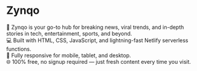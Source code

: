 # Zynqo
🚀 Zynqo is your go-to hub for breaking news, viral trends, and in-depth stories in tech, entertainment, sports, and beyond.  
💻 Built with HTML, CSS, JavaScript, and lightning-fast Netlify serverless functions.  
📱 Fully responsive for mobile, tablet, and desktop.  
🌐 100% free, no signup required — just fresh content every time you visit.
